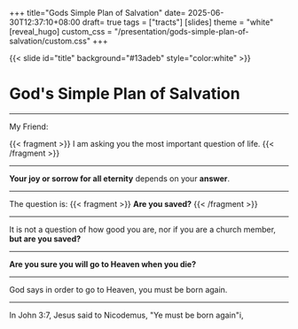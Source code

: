 +++
title="Gods Simple Plan of Salvation"
date= 2025-06-30T12:37:10+08:00
draft= true
tags = ["tracts"]
[slides]
  theme = "white"
[reveal_hugo]
  custom_css = "/presentation/gods-simple-plan-of-salvation/custom.css"
+++

{{< slide id="title" background="#13adeb" style="color:white" >}}

# God's Simple Plan of Salvation


---


My Friend: 

{{< fragment >}}
I am asking you the most important question of life.
{{< /fragment >}}

---

**Your joy or sorrow for all eternity** depends on your **answer**.

---

The question is:
{{< fragment >}}
<b>Are you saved?</b>
{{< /fragment >}}

---

It is not a question of how good you are,
nor if you are a church member, **but are you saved?**


---

**Are you sure you will go to Heaven when you die?**


---


God says in order to go to Heaven, you must be born again. 


---

In John 3:7, Jesus said to Nicodemus, "Ye must be born again"i,

